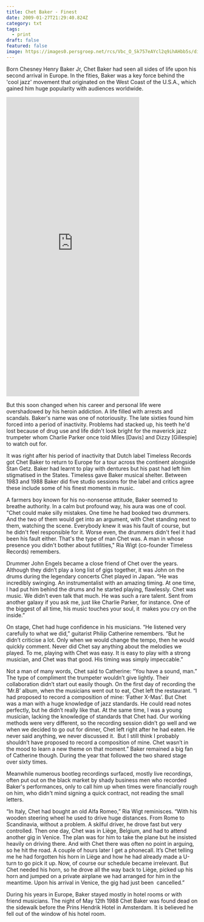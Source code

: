 ```yaml
---
title: Chet Baker - Finest
date: 2009-01-27T21:29:40.824Z
category: txt
tags:
  - print
draft: false
featured: false
image: https://images0.persgroep.net/rcs/Vbc_O_Sk757eAYcl2q9ihAHbb5s/diocontent/130156989/_crop/0/0/250/252/_fitwidth/763?appId=93a17a8fd81db0de025c8abd1cca1279&quality=0.8
---
```

Born Chesney Henry Baker Jr, Chet Baker had seen all sides of life upon his second arrival in Europe. In the fities, Baker was a key force behind the 'cool jazz' movement that originated on the West Coast of the U.S.A., which gained him huge popularity with audiences worldwide. 

<iframe style="border: 0; width: 350px; height: 786px;" src="https://bandcamp.com/EmbeddedPlayer/album=1876430076/size=large/bgcol=ffffff/linkcol=0687f5/transparent=true/" seamless><a href="https://dopenessgalore.bandcamp.com/album/finest-2">&#39;Finest by Chet Baker</a></iframe>

But this soon changed when his career and personal life were overshadowed by his heroin addiction. A life filled with arrests and scandals. Baker's name was one of notoriousity. The late sixties found him forced into a period of inactivity. Problems had stacked up, his teeth he'd lost because of drug use and life didn't look bright for the maverick jazz trumpeter whom Charlie Parker once told Miles \[Davis] and Dizzy \[Gillespie] to watch out for.

It was right after his period of inactivity that Dutch label Timeless Records got Chet Baker to return to Europe for a tour across the continent alongside Stan Getz. Baker had learnt to play with dentures but his past had left him stigmatised in the States. Timeless gave Baker musical shelter. Between 1983 and 1988 Baker did five studio sessions for the label and critics agree these include some of his finest moments in music.

A farmers boy known for his no-nonsense attitude, Baker seemed to breathe authority. In a calm but profound way, his aura was one of cool. "Chet could make silly mistakes. One time he had booked two drummers. And the two of them would get into an argument, with Chet standing next to them, watching the scene. Everybody knew it was his fault of course, but he didn't feel responsible for it. Worse even, the drummers didn't feel it had been his fault either. That's the type of man Chet was. A man in whose presence you didn't bother about futilities," Ria Wigt (co-founder Timeless Records) remembers.

Drummer John Engels became a close friend of Chet over the years. Although they didn’t play a long list of gigs together, it was John on the drums during the legendary concerts Chet played in Japan. “He was incredibly swinging. An instrumentalist with an amazing timing. At one time, I had put him behind the drums and he started playing, flawlessly. Chet was music. We didn’t even talk that much. He was such a rare talent. Sent from another galaxy if you ask me, just like Charlie Parker, for instance. One of the biggest of all time, his music touches your soul, it  makes you cry on the inside.”

On stage, Chet had huge confidence in his musicians. “He listened very carefully to what we did,” guitarist Philip Catherine remembers. “But he didn’t criticise a lot. Only when we would change the tempo, then he would quickly comment. Never did Chet say anything about the melodies we played. To me, playing with Chet was easy. It is easy to play with a strong musician, and Chet was that good. His timing was simply impeccable.” 

Not a man of many words, Chet said to Catherine: “You have a sound, man.” The type of compliment the trumpeter wouldn’t give lightly. Their collaboration didn’t start out easily though. On the first day of recording the ‘Mr.B’ album, when the musicians went out to eat, Chet left the restaurant. “I had proposed to record a composition of mine: ‘Father X-Mas’. But Chet was a man with a huge knowledge of jazz standards. He could read notes perfectly, but he didn’t really like that. At the same time, I was a young musician, lacking the knowledge of standards that Chet had. Our working methods were very different, so the recording session didn’t go well and we when we decided to go out for dinner, Chet left right after he had eaten. He never said anything, we never discussed it.  But I still think I probably shouldn’t have proposed to record a composition of mine. Chet wasn’t in the mood to learn a new theme on that moment.” Baker remained a big fan of Catherine though. During the year that followed the two shared stage over sixty times.

Meanwhile numerous bootleg recordings surfaced, mostly live recordings, often put out on the black market by shady business men who recorded Baker's performances, only to call him up when times were financially rough on him, who didn't mind signing a quick contract, not reading the small letters.

“In Italy, Chet had bought an old Alfa Romeo,” Ria Wigt reminisces. “With his wooden steering wheel he used to drive huge distances. From Rome to Scandinavia, without a problem. A skilful driver, he drove fast but very controlled. Then one day, Chet was in Liège, Belgium, and had to attend another gig in Venice. The plan was for him to take the plane but he insisted heavily on driving there. And with Chet there was often no point in arguing, so he hit the road. A couple of hours later I get a phonecall. It’s Chet telling me he had forgotten his horn in Liège and how he had already made a U-turn to go pick it up. Now, of course our schedule became irrelevant. But Chet needed his horn, so he drove all the way back to Liège, picked up his horn and jumped on a private airplane we had arranged for him in the meantime. Upon his arrival in Venice, the gig had just been  cancelled.”

During his years in Europe, Baker stayed mostly in hotel rooms or with friend musicians. The night of May 12th 1988 Chet Baker was found dead on the sidewalk before the Prins Hendrik Hotel in Amsterdam. It is believed he fell out of the window of his hotel room.